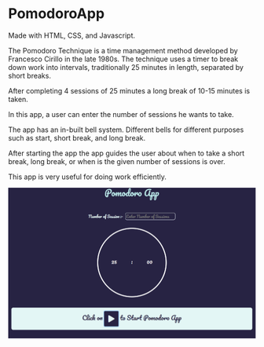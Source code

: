 # PomodoroApp
Made with HTML, CSS, and  Javascript.


The Pomodoro Technique is a time management method developed by Francesco Cirillo in the late 1980s. The technique uses a timer to break down work into intervals, traditionally 25 minutes in length, separated by short breaks.

After completing 4 sessions of 25 minutes a long break of 10-15 minutes is taken.

In this app, a user can enter the number of sessions he wants to take.


The app has an in-built bell system. Different bells for different purposes such as start, short break, and long break.


After starting the app the app guides the user about when to take a short break, long break, or when is the given number of sessions is over.


This app is very useful for doing work efficiently.

![picture](pomoss.PNG)
